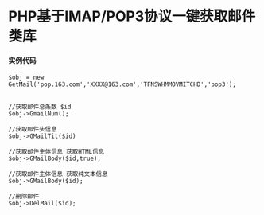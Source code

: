 # PHP基于IMAP/POP3协议一键获取邮件类库


#### 实例代码

```
$obj = new GetMail('pop.163.com','XXXX@163.com','TFNSWHMMOVMITCHD','pop3');


//获取邮件总条数 $id
$obj->GmailNum();

//获取邮件头信息
$obj->GMailTit($id)

//获取邮件主体信息 获取HTML信息
$obj->GMailBody($id,true);

//获取邮件主体信息 获取纯文本信息
$obj->GMailBody($id);

//删除邮件 
$obj->DelMail($id);
```
